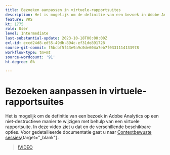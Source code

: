 ```yaml
---
title: Bezoeken aanpassen in virtuele-rapportsuites
description: Het is mogelijk om de definitie van een bezoek in Adobe Analytics op een niet-destructieve manier te wijzigen met behulp van een virtuele rapportsuite. In deze video ziet u dat en de verschillende beschikbare opties.
feature: VRS
kt: 1775
role: User
level: Intermediate
last-substantial-update: 2023-10-18T00:00:00Z
exl-id: eccd24d8-ed55-49db-894c-ef31de891728
source-git-commit: f5bcbf5f43e9a9c0de604a7eb7f0331114133978
workflow-type: tm+mt
source-wordcount: '91'
ht-degree: 0%

---
```


# Bezoeken aanpassen in virtuele-rapportsuites

Het is mogelijk om de definitie van een bezoek in Adobe Analytics op een niet-destructieve manier te wijzigen met behulp van een virtuele rapportsuite. In deze video ziet u dat en de verschillende beschikbare opties. Voor gedetailleerde documentatie gaat u naar [Contextbewuste sessies](https://experienceleague.adobe.com/docs/analytics/components/virtual-report-suites/vrs-mobile-visit-processing.html?lang=nl-NL){target="_blank"}.

>[!VIDEO](https://video.tv.adobe.com/v/23545/?quality=12&learn=on)
